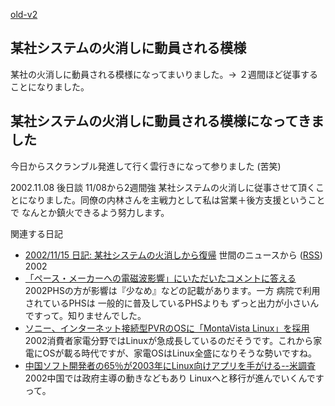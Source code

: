 [old-v2](ig021107-orig.html)

## 某社システムの火消しに動員される模様

某社の火消しに動員される模様になってまいりました。→ ２週間ほど従事することになりました。

## 某社システムの火消しに動員される模様になってきました

今日からスクランブル発進して行く雲行きになって参りました (苦笑)

2002.11.08 後日談 11/08から2週間強 某社システムの火消しに従事させて頂くことになりました。同僚の内林さんを主戦力として私は営業＋後方支援ということで なんとか鎮火できるよう努力します。

関連する日記

* [2002/11/15 日記: 某社システムの火消しから復帰](ig021115.html)
世間のニュースから ([RSS](ig021107-news.xml)) 2002
* [「ペース・メーカーへの電磁波影響」にいただいたコメントに答える](http://itpro.nikkeibp.co.jp/free/ITPro/OPINION/20021027/2/)  2002PHSの方が影響は『少なめ』などの記載があります。一方 病院で利用されているPHSは 一般的に普及しているPHSよりも ずっと出力が小さいんですって。知りませんでした。
* [ソニー、インターネット接続型PVRのOSに「MontaVista Linux」を採用](http://biztech.nikkeibp.co.jp/wcs/leaf/CID/onair/biztech/elec/215413)  2002消費者家電分野ではLinuxが急成長しているのだそうです。これから家電にOSが載る時代ですが、家電OSはLinux全盛になりそうな勢いですね。
* [中国ソフト開発者の65％が2003年にLinux向けアプリを手がける--米調査](http://biztech.nikkeibp.co.jp/wcs/leaf/CID/onair/biztech/comp/215414)  2002中国では政府主導の動きなどもあり Linuxへと移行が進んでいくんですって。